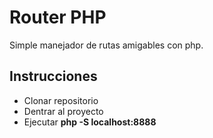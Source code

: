 # Router PHP

Simple manejador de rutas amigables con php.

## Instrucciones

* Clonar repositorio
* Dentrar al proyecto
* Ejecutar **php -S localhost:8888** 